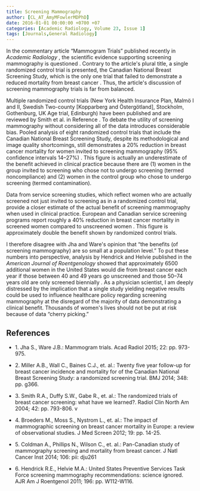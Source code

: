 ```yaml
---
title: Screening Mammography
author: [CL_AT_AmyMFowlerMDPhD]
date: 2016-01-01 00:00:00 +0700 +07
categories: [Academic Radiology, Volume 23, Issue 1]
tags: [Journals,General Radiology]
---
```

In the commentary article “Mammogram Trials” published recently in _Academic Radiology_ , the scientific evidence supporting screening mammography is questioned . Contrary to the article's plural title, a single randomized control trial is presented, the Canadian National Breast Screening Study, which is the only one trial that failed to demonstrate a reduced mortality from breast cancer . Thus, the article's discussion of screening mammography trials is far from balanced.

Multiple randomized control trials (New York Health Insurance Plan, Malmö I and II, Swedish Two-county \[Kopparberg and Östergötland\], Stockholm, Gothenburg, UK Age trial, Edinburgh) have been published and are reviewed by Smith et al. in Reference . To debate the utility of screening mammography without considering all of the data introduces considerable bias. Pooled analysis of eight randomized control trials that include the Canadian National Breast Screening Study, despite its methodological and image quality shortcomings, still demonstrates a 20% reduction in breast cancer mortality for women invited to screening mammography (95% confidence intervals 14–27%) . This figure is actually an underestimate of the benefit achieved in clinical practice because there are (1) women in the group invited to screening who chose not to undergo screening (termed noncompliance) and (2) women in the control group who chose to undergo screening (termed contamination).

Data from service screening studies, which reflect women who are actually screened not just invited to screening as in a randomized control trial, provide a closer estimate of the actual benefit of screening mammography when used in clinical practice. European and Canadian service screening programs report roughly a 40% reduction in breast cancer mortality in screened women compared to unscreened women . This figure is approximately double the benefit shown by randomized control trials.

I therefore disagree with Jha and Ware's opinion that “the benefits (of screening mammography) are so small at a population level.” To put these numbers into perspective, analysis by Hendrick and Helvie published in the _American Journal of Roentgenology_ showed that approximately 6500 additional women in the United States would die from breast cancer each year if those between 40 and 49 years go unscreened and those 50–74 years old are only screened biennially . As a physician scientist, I am deeply distressed by the implication that a single study yielding negative results could be used to influence healthcare policy regarding screening mammography at the disregard of the majority of data demonstrating a clinical benefit. Thousands of women's lives should not be put at risk because of data “cherry picking.”

## References

- 1\. Jha S., Ware J.B.: Mammogram trials. Acad Radiol 2015; 22: pp. 973-975.


- 2\. Miller A.B., Wall C., Baines C.J., et. al.: Twenty five year follow-up for breast cancer incidence and mortality for of the Canadian National Breast Screening Study: a randomized screening trial. BMJ 2014; 348: pp. g366.


- 3\. Smith R.A., Duffy S.W., Gabe R., et. al.: The randomized trials of breast cancer screening: what have we learned?. Radiol Clin North Am 2004; 42: pp. 793-806. v


- 4\. Broeders M., Moss S., Nystrom L., et. al.: The impact of mammographic screening on breast cancer mortality in Europe: a review of observational studies. J Med Screen 2012; 19: pp. 14-25.


- 5\. Coldman A., Phillips N., Wilson C., et. al.: Pan-Canadian study of mammography screening and mortality from breast cancer. J Natl Cancer Inst 2014; 106: pii: dju261


- 6\. Hendrick R.E., Helvie M.A.: United States Preventive Services Task Force screening mammography recommendations: science ignored. AJR Am J Roentgenol 2011; 196: pp. W112-W116.